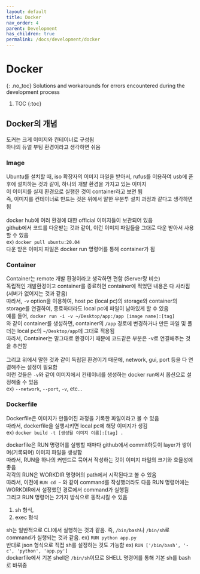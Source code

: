 ```yaml
---
layout: default
title: Docker
nav_order: 4
parent: Development
has_children: true
permalink: /docs/development/docker
---
```


# Docker
{: .no_toc}
Solutions and workarounds for errors encountered during the development process

1. TOC
{:toc}


## Docker의 개념
도커는 크게 이미지와 컨테이너로 구성됨\
하나의 듀얼 부팅 환경이라고 생각하면 쉬움
### Image
Ubuntu를 설치할 때, iso 확장자의 이미지 파일을 받아서, rufus를 이용하여 usb에 푼 후에 설치하는 것과 같이, 하나의 개발 환경을 가지고 있는 이미지\
이 이미지를 실제 환경으로 실행한 것이 container라고 보면 됨\
즉, 이미지를 컨테이너로 만드는 것은 위에서 말한 우분투 설치 과정과 같다고 생각하면 됨\
\
docker hub에 여러 환경에 대한 official 이미지들이 보관되어 있음\
github에서 코드를 다운받는 것과 같이, 이런 이미지 파일들을 그대로 다운 받아서 사용할 수 있음\
ex) `docker pull ubuntu:20.04`\
다운 받은 이미지 파일은 docker run 명령어를 통해 container가 됨
### Container
Container는 remote 개발 환경이라고 생각하면 편함 (Server랑 비슷)\
독립적인 개발환경이고 container를 종료하면 container에 적었던 내용은 다 사라짐 (서버가 없어지는 것과 같음)\
따라서, `-v` option을 이용하여, host pc (local pc)의 storage와 container의 storage를 연결하여, 종료하더라도 local pc에 파일이 남아있게 할 수 있음\
예를 들어, `docker run -i -v ~/Desktop/app:/app [image name]:[tag]`\
와 같이 container를 생성하면, container의 `/app` 경로에 변경하거나 만든 파일 및 폴더는 local pc의 `~/Desktop/app`에 그대로 적용됨\
따라서, Container는 말그대로 환경이기 때문에 코드같은 부분은 -v로 연결해주는 것을 추천함\
\
그리고 위에서 말한 것과 같이 독립된 환경이기 때문에, network, gui, port 등을 다 연결해주는 설정이 필요함\
이런 것들은 `-v`와 같이 이미지에서 컨테이너를 생성하는 docker run에서 옵션으로 설정해줄 수 있음\
ex) `--network`, `--port`, `-v`, etc...

### Dockerfile
Dockerfile은 이미지가 만들어진 과정을 기록한 파일이라고 볼 수 있음\
따라서, dockerfile을 실행시키면 local pc에 해당 이미지가 생김\
ex) `docker build -t [생성될 이미지 이름]:[tag] .`

dockerfile은 RUN 명령어를 실행할 때마다 github에서 commit하듯이 layer가 쌓이며(기록되며) 이미지 파일을 생성함\
따라서, RUN을 하나의 커맨드로 묶어서 작성하는 것이 이미지 파일의 크기와 효율성에 좋음\
각각의 RUN은 WORKDIR 명령어의 path에서 시작된다고 볼 수 있음\
따라서, 이전에 `RUN cd ~` 와 같이 command를 작성했더라도 다음 RUN 명령어에는 WORKDIR에서 설정했던 경로에서 command가 실행됨\
그리고 RUN 명령어는 2가지 방식으로 동작시킬 수 있음
1. sh 형식, 
2. exec 형식

sh는 일반적으로 CLI에서 실행하는 것과 같음. 즉, `/bin/bash`나 `/bin/sh`로 command가 실행되는 것과 같음. ex) `RUN python app.py`\
반대로 json 형식으로 직접 sh를 설정하는 것도 가능함 ex) `RUN ['/bin/bash', '-c', 'python', 'app.py']`\
dockerfile에서 기본 shell은 `/bin/sh`이므로 SHELL 명령어를 통해 기본 sh를 bash로 바꿔줌